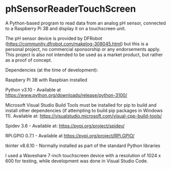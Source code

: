# phSensorReaderTouchScreen
A Python-based program to read data from an analog pH sensor, connected to a Raspberry Pi 3B and display it on a touchscreen unit.

The pH sensor device is provided by DFRobot (https://community.dfrobot.com/makelog-308045.html) but this is a personal project, no commercial sponsorship or any endorsements apply. This project is also not intended to be used as a market product, but rather as a proof of concept.

Dependencies (at the time of development):

Raspbery Pi 3B with Raspbian installed

Python v3.10 - Available at https://www.python.org/downloads/release/python-3100/

Microsoft Visual Studio Build Tools must be installed for pip to build and install other dependencies (if attempting to build pip packages in Windows 11). Available at: https://visualstudio.microsoft.com/visual-cpp-build-tools/

Spidev 3.6 - Available at: https://pypi.org/project/spidev/

RPi.GPIO 0.7.1 - Available at https://pypi.org/project/RPi.GPIO/

tkinter v8.6.10 - Normally installed as part of the standard Python libraries

I used a Waveshare 7-inch touchscreen device with a resolution of 1024 x 600 for testing, while development was done in Visual Studio Code.
